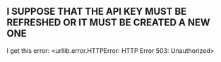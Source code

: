 ## I SUPPOSE THAT THE API KEY MUST BE REFRESHED OR IT MUST BE CREATED A NEW ONE

I get this error: <urllib.error.HTTPError: HTTP Error 503: Unauthorized>